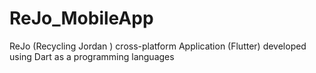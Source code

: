 # ReJo_MobileApp
ReJo (Recycling Jordan ) cross-platform Application (Flutter) developed using Dart as a programming languages 
